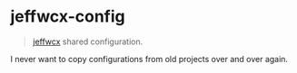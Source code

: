 # jeffwcx-config

> [jeffwcx](https://github.com/jeffwcx) shared configuration.

I never want to copy configurations from old projects over and over again.
